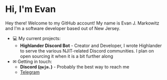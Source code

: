 # Hi, I'm Evan
Hey there! Welcome to my GitHub account! My name is Evan J. Markowitz and I'm a software developer based out of New Jersey.
* 💻 My current projects:
  * **Highlander Discord Bot** - Creator and Developer, I wrote Highlander to serve the various NJIT-related Discord communities. I plan on open sourcing it when it is a bit further along
* ✉ Getting in touch:
  * **Discord (`@ejm.`)** - Probably the best way to reach me
  * [Telegram](https://t.me/techkid6)
